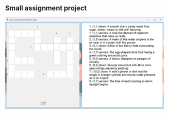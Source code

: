 ## Small assignment project 
![UI](https://github.com/Winter24/crossword/blob/main/Screenshot%202025-02-03%20190316.png)
